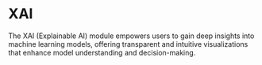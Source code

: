 # XAI
 The XAI (Explainable AI) module empowers users to gain deep insights into machine learning models, offering transparent and intuitive visualizations that enhance model understanding and decision-making.
